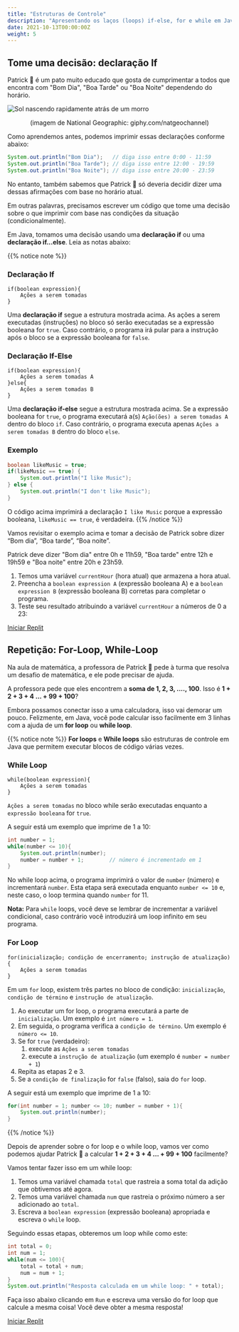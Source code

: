 ```yaml
---
title: "Estruturas de Controle"
description: "Apresentando os laços (loops) if-else, for e while em Java."
date: 2021-10-13T00:00:00Z
weight: 5
---
```


## Tome uma decisão: declaração If

Patrick 🐥 é um pato muito educado que gosta de cumprimentar a todos que encontra com "Bom Dia", "Boa Tarde" ou "Boa Noite" dependendo do horário.

![Sol nascendo rapidamente atrás de um morro](https://media.giphy.com/media/hpWrLS1RDBd5pwkgjy/giphy.gif)
<p style="text-align: center;">(imagem de National Geographic: giphy.com/natgeochannel)</p>

Como aprendemos antes, podemos imprimir essas declarações conforme abaixo:

```java
System.out.println("Bom Dia");   // diga isso entre 0:00 - 11:59
System.out.println("Boa Tarde"); // diga isso entre 12:00 - 19:59
System.out.println("Boa Noite"); // diga isso entre 20:00 - 23:59
```

No entanto, também sabemos que Patrick 🐥 só deveria decidir dizer uma dessas afirmações com base no horário atual.

Em outras palavras, precisamos escrever um código que tome uma decisão sobre o que imprimir com base nas condições da situação (condicionalmente).

Em Java, tomamos uma decisão usando uma **declaração if** ou uma **declaração if...else**. Leia as notas abaixo:

{{% notice note %}}
### Declaração If

```
if(boolean expression){
    Ações a serem tomadas
}
```

Uma **declaração if** segue a estrutura mostrada acima. As ações a serem executadas (instruções) no bloco só serão executadas se a expressão booleana for `true`. Caso contrário, o programa irá pular para a instrução após o bloco se a expressão booleana for `false`.
### Declaração If-Else

```
if(boolean expression){
    Ações a serem tomadas A
}else{
    Ações a serem tomadas B
}
```

Uma **declaração if-else** segue a estrutura mostrada acima. Se a expressão booleana for `true`, o programa executará a(s) `Ação(ões) a serem tomadas A` dentro do bloco `if`. Caso contrário, o programa executa apenas `Ações a serem tomadas B` dentro do bloco `else`.

### Exemplo

```java
boolean likeMusic = true;
if(likeMusic == true) {
    System.out.println("I like Music");
} else {
    System.out.println("I don't like Music");
}
```

O código acima imprimirá a declaração `I like Music` porque a expressão booleana, `likeMusic == true`, é verdadeira.
{{% /notice %}}

Vamos revisitar o exemplo acima e tomar a decisão de Patrick sobre dizer “Bom dia”, “Boa tarde”, “Boa noite”.

Patrick deve dizer "Bom dia" entre 0h e 11h59, "Boa tarde" entre 12h e 19h59 e "Boa noite" entre 20h e 23h59.

1. Temos uma variável `currentHour` (hora atual) que armazena a hora atual.
2. Preencha a `boolean expression A` (expressão booleana A) e a `boolean expression B` (expressão booleana B) corretas para completar o programa.
3. Teste seu resultado atribuindo a variável `currentHour` a números de 0 a 23:

<a class="my-2 mx-4 btn btn-info" href="https://replit.com/@nuevofoundation/JavaBasicsIfStatement" target="_blank">Iniciar Replit</a>

## Repetição: For-Loop, While-Loop

Na aula de matemática, a professora de Patrick 🐥 pede à turma que resolva um desafio de matemática, e ele pode precisar de ajuda.

A professora pede que eles encontrem a **soma de 1, 2, 3, ...., 100**. Isso é **1 + 2 + 3 + 4 ... + 99 + 100**?

Embora possamos conectar isso a uma calculadora, isso vai demorar um pouco. Felizmente, em Java, você pode calcular isso facilmente em 3 linhas com a ajuda de um **for loop** ou **while loop**.

{{% notice note %}}
**For loops** e **While loops** são estruturas de controle em Java que permitem executar blocos de código várias vezes.

### While Loop

```
while(boolean expression){
    Ações a serem tomadas
}
```

`Ações a serem tomadas` no bloco while serão executadas enquanto a `expressão booleana` for `true`.

A seguir está um exemplo que imprime de 1 a 10:

```java
int number = 1;
while(number <= 10){
    System.out.println(number);
    number = number + 1;        // número é incrementado em 1
}
```

No while loop acima, o programa imprimirá o valor de `number` (número) e incrementará `number`. Esta etapa será executada enquanto `number <= 10` e, neste caso, o loop termina quando `number` for 11.

**Nota:** Para `while` loops, você deve se lembrar de incrementar a variável condicional, caso contrário você introduzirá um loop infinito em seu programa.

### For Loop

```
for(inicialização; condição de encerramento; instrução de atualização){
    Ações a serem tomadas
}
```

Em um `for` loop, existem três partes no bloco de condição: `inicialização`, `condição de término` e `instrução de atualização`.

1. Ao executar um for loop, o programa executará a parte de `inicialização`. Um exemplo é `int número = 1`.
2. Em seguida, o programa verifica a `condição de término`. Um exemplo é `número <= 10`.
3. Se for `true` (verdadeiro):
    1. execute as `Ações a serem tomadas`
    2. execute a `instrução de atualização` (um exemplo é `number = number + 1`)
4. Repita as etapas 2 e 3.
5. Se a `condição de finalização` for `false` (falso), saia do `for` loop.

A seguir está um exemplo que imprime de 1 a 10:

```java
for(int number = 1; number <= 10; number = number + 1){
    System.out.println(number);
}
```

{{% /notice %}}

Depois de aprender sobre o for loop e o while loop, vamos ver como podemos ajudar Patrick 🐥 a calcular **1 + 2 + 3 + 4 ... + 99 + 100** facilmente?

Vamos tentar fazer isso em um while loop:

1. Temos uma variável chamada `total` que rastreia a soma total da adição que obtivemos até agora.
2. Temos uma variável chamada `num` que rastreia o próximo número a ser adicionado ao `total`.
3. Escreva a `boolean expression` (expressão booleana) apropriada e escreva o `while` loop.

Seguindo essas etapas, obteremos um loop while como este:

```java
int total = 0;
int num = 1;
while(num <= 100){
    total = total + num;
    num = num + 1;
}
System.out.println("Resposta calculada em um while loop: " + total);
```

Faça isso abaixo clicando em `Run` e escreva uma versão do for loop que calcule a mesma coisa! Você deve obter a mesma resposta!

<a class="my-2 mx-4 btn btn-info" href="https://replit.com/@nuevofoundation/JavaBasicsForWhile" target="_blank">Iniciar Replit</a>
